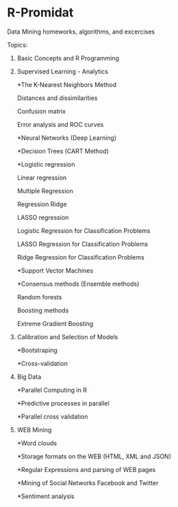 # R-Promidat
Data Mining homeworks, algorithms, and excercises

Topics:
1) Basic Concepts and R Programming
2) Supervised Learning - Analytics


    *The K-Nearest Neighbors Method
    
      Distances and dissimilarities
      
      Confusion matrix
      
      Error analysis and ROC curves
    
    *Neural Networks (Deep Learning)
    
    
    *Decision Trees (CART Method)
    
    *Logistic regression
    
    Linear regression
    
    Multiple Regression
    
    Regression Ridge
    
    LASSO regression
    
    Logistic Regression for Classification Problems
    
    LASSO Regression for Classification Problems
    
    Ridge Regression for Classification Problems
    
    *Support Vector Machines
    
    *Consensus methods (Ensemble methods)
    
    Random forests
    
    Boosting methods
    
    Extreme Gradient Boosting
    
3) Calibration and Selection of Models


    *Bootstraping
    
    *Cross-validation
    
4) Big Data
    
    *Parallel Computing in R
    
    *Predictive processes in parallel
    
    *Parallel cross validation

5) WEB Mining
    
    *Word clouds
   
    *Storage formats on the WEB (HTML, XML and JSON)
    
    *Regular Expressions and parsing of WEB pages
    
    *Mining of Social Networks Facebook and Twitter
    
    *Sentiment analysis
